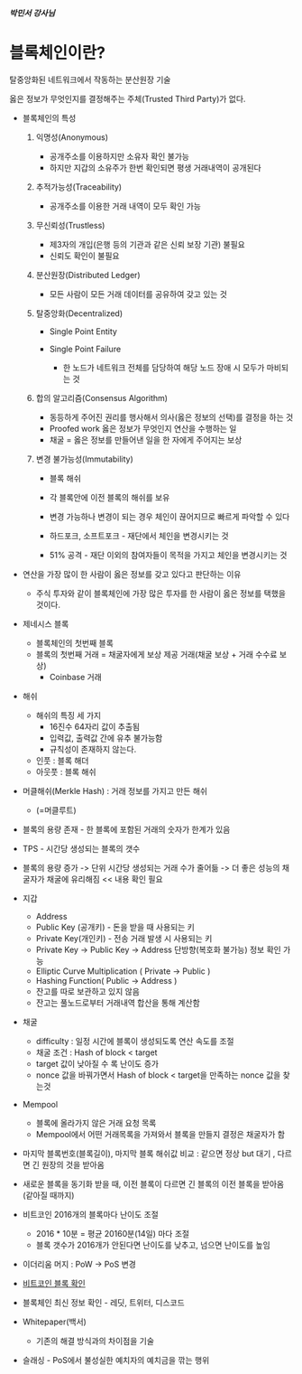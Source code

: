 ##### 박민서 강사님

# 블록체인이란?

탈중앙화된 네트워크에서 작동하는 분산원장 기술

옳은 정보가 무엇인지를 결정해주는 주체(Trusted Third Party)가 없다.



- 블록체인의 특성

  1. 익명성(Anonymous)

     - 공개주소를 이용하지만 소유자 확인 불가능
     - 하지만 지갑의 소유주가 한번 확인되면 평생 거래내역이 공개된다

  2. 추적가능성(Traceability)

     - 공개주소를 이용한 거래 내역이 모두 확인 가능

  3. 무신뢰성(Trustless)

     - 제3자의 개입(은행 등의 기관과 같은 신뢰 보장 기관) 불필요
     - 신뢰도 확인이 불필요

  4. 분산원장(Distributed Ledger)

     - 모든 사람이 모든 거래 데이터를 공유하여 갖고 있는 것

  5. 탈중앙화(Decentralized)

     - Single Point Entity

     - Single Point Failure
       - 한 노드가 네트워크 전체를 담당하여 해당 노드 장애 시 모두가 마비되는 것

  6. 합의 알고리즘(Consensus Algorithm)

     - 동등하게 주어진 권리를 행사해서 의사(옳은 정보의 선택)를 결정을 하는 것
     - Proofed work 옳은 정보가 무엇인지 연산을 수행하는 일
     - 채굴 = 옳은 정보를 만들어낸 일을 한 자에게 주어지는 보상

  7. 변경 불가능성(Immutability)

     - 블록 해쉬

     - 각 블록안에 이전 블록의 해쉬를 보유

     - 변경 가능하나 변경이 되는 경우 체인이 끊어지므로 빠르게 파악할 수 있다

     - 하드포크, 소프트포크 - 재단에서 체인을 변경시키는 것

     - 51% 공격 - 재단 이외의 참여자들이 목적을 가지고 체인을 변경시키는 것

       

- 연산을 가장 많이 한 사람이 옳은 정보를 갖고 있다고 판단하는 이유
  
  - 주식 투자와 같이 블록체인에 가장 많은 투자를 한 사람이 옳은 정보를 택했을 것이다.



- 제네시스 블록
  - 블록체인의 첫번째 블록
  - 블록의 첫번째 거래 = 채굴자에게 보상 제공 거래(채굴 보상 + 거래 수수료 보상)
    - Coinbase 거래



- 해쉬
  - 해쉬의 특징 세 가지
    - 16진수 64자리 값이 추출됨
    - 입력값, 출력값 간에 유추 불가능함
    - 규칙성이 존재하지 않는다.
  - 인풋 : 블록 해더
  - 아웃풋 : 블록 해쉬



- 머클해쉬(Merkle Hash) : 거래 정보를 가지고 만든 해쉬
  - (=머클루트)



- 블록의 용량 존재 - 한 블록에 포함된 거래의 숫자가 한계가 있음
- TPS - 시간당 생성되는 블록의 갯수

- 블록의 용량 증가 -> 단위 시간당 생성되는 거래 수가 줄어듦 -> 더 좋은 성능의 채굴자가 채굴에 유리해짐 << 내용 확인 필요



- 지갑
  - Address
  - Public Key (공개키) -  돈을 받을 때 사용되는 키
  - Private Key(개인키) - 전송 거래 발생 시 사용되는 키
  - Private Key -> Public Key -> Address 단방향(복호화 불가능) 정보 확인 가능
  - Elliptic Curve Multiplication ( Private -> Public )
  - Hashing Function( Public -> Address )
  - 잔고를 따로 보관하고 있지 않음
  - 잔고는 풀노드로부터 거래내역 합산을 통해 계산함
- 채굴
  - difficulty : 일정 시간에 블록이 생성되도록 연산 속도를 조절
  - 채굴 조건 : Hash of block < target
  - target 값이 낮아질 수 록 난이도 증가
  - nonce 값을 바꿔가면서 Hash of block < target을 만족하는 nonce 값을 찾는것
- Mempool
  - 블록에 올라가지 않은 거래 요청 목록
  - Mempool에서 어떤 거래목록을 가져와서 블록을 만들지 결정은 채굴자가 함
- 마지막 블록번호(블록길이), 마지막 블록 해쉬값 비교 : 같으면 정상 but 대기 , 다르면 긴 원장의 것을 받아옴
- 새로운 블록을 동기화 받을 때, 이전 블록이 다르면 긴 블록의 이전 블록을 받아옴(같아질 때까지)

- 비트코인 2016개의 블록마다 난이도 조절
  - 2016 * 10분 = 평균 20160분(14일) 마다 조절
  - 블록 갯수가 2016개가 안된다면 난이도를 낮추고, 넘으면 난이도를 높임
- 이더리움 머지 : PoW -> PoS 변경

- [비트코인 블록 확인](https://www.blockchain.com/explorer/blocks/btc?page=1)

- 블록체인 최신 정보 확인 - 레딧, 트위터, 디스코드



- Whitepaper(백서)
  - 기존의 해결 방식과의 차이점을 기술



- 슬래싱 - PoS에서 불성실한 예치자의 예치금을 깎는 행위